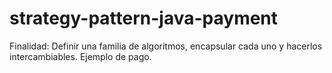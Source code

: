 # strategy-pattern-java-payment
Finalidad: Definir una familia de algoritmos, encapsular cada uno y hacerlos intercambiables. Ejemplo de pago.
